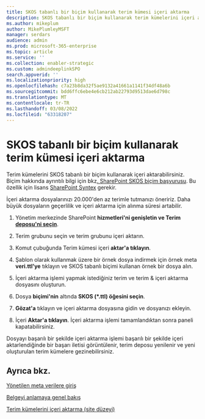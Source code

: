 ```yaml
---
title: SKOS tabanlı bir biçim kullanarak terim kümesi içeri aktarma
description: SKOS tabanlı bir biçim kullanarak terim kümelerini içeri aktarmayı öğrenin
ms.author: mikeplum
author: MikePlumleyMSFT
manager: serdars
audience: admin
ms.prod: microsoft-365-enterprise
ms.topic: article
ms.service: ''
ms.collection: enabler-strategic
ms.custom: admindeeplinkSPO
search.appverid: ''
ms.localizationpriority: high
ms.openlocfilehash: c7a23b8da32f5ae9132a41661a1141f34df48a6b
ms.sourcegitcommit: bdd6ffc6ebe4e6cb212ab22793d9513dae6d798c
ms.translationtype: MT
ms.contentlocale: tr-TR
ms.lasthandoff: 03/08/2022
ms.locfileid: "63318207"
---
```

# <a name="import-a-term-set-using-a-skos-based-format"></a>SKOS tabanlı bir biçim kullanarak terim kümesi içeri aktarma

Terim kümelerini SKOS tabanlı bir biçim kullanarak içeri aktarabilirsiniz. Biçim hakkında ayrıntılı bilgi için bkz[. SharePoint SKOS biçim başvurusu](skos-format-reference.md). Bu özellik için lisans [SharePoint Syntex](index.md) gerekir.

İçeri aktarma dosyalarınızı 20.000'den az terimle tutmanızı öneririz. Daha büyük dosyaların geçerlilik ve içeri aktarma için alınma süresi artabilir.

1. Yönetim merkezinde SharePoint **hizmetleri'ni genişletin ve Terim** <a href="https://go.microsoft.com/fwlink/?linkid=2185073" target="_blank">**deposu'ni seçin**</a>.

2. Terim grubunu seçin ve terim grubunu içeri aktarın.

3. Komut çubuğunda Terim kümesi içeri **aktar'a tıklayın**.

4. Şablon olarak kullanmak üzere bir örnek dosya indirmek için örnek meta **veri.ttl'ye** tıklayın ve SKOS tabanlı biçimi kullanan örnek bir dosya alın.

5. İçeri aktarma işlemi yapmak istediğiniz terim ve terim & içeri aktarma dosyasını oluşturun.

6. Dosya **biçimi'nin** altında **SKOS (*.ttl) öğesini seçin**.

7. **Gözat'a** tıklayın ve içeri aktarma dosyasına gidin ve dosyanızı ekleyin.

8. İçeri **Aktar'a tıklayın**. İçeri aktarma işlemi tamamlandıktan sonra paneli kapatabilirsiniz.

Dosyayı başarılı bir şekilde içeri aktarma işlemi başarılı bir şekilde içeri aktarlendiğinde bir başarı iletisi görüntülenir, terim deposu yenilenir ve yeni oluşturulan terim kümelere gezinebilirsiniz.

## <a name="see-also"></a>Ayrıca bkz.

[Yönetilen meta verilere giriş](/sharepoint/managed-metadata)

[Belgeyi anlamaya genel bakış](document-understanding-overview.md)

[Terim kümelerini içeri aktarma (site düzeyi)](https://support.microsoft.com/office/168fbc86-7fce-4288-9a1f-b83fc3921c18)
